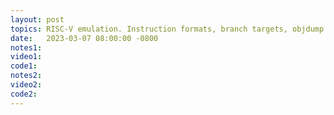 ```yaml
---
layout: post
topics: RISC-V emulation. Instruction formats, branch targets, objdump. Assigned [project04](assignments/project04.html)
date:   2023-03-07 08:00:00 -0800
notes1: 
video1: 
code1:  
notes2: 
video2: 
code2:  
---
```

